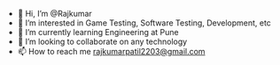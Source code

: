 - 👋 Hi, I’m @Rajkumar
- 👀 I’m interested in Game Testing, Software Testing, Development, etc
- 🌱 I’m currently learning Engineering at Pune
- 💞️ I’m looking to collaborate on any technology
- 📫 How to reach me rajkumarpatil2203@gmail.com

<!---
Rajkumsr/Rajkumsr is a ✨ special ✨ repository because its `README.md` (this file) appears on your GitHub profile.
You can click the Preview link to take a look at your changes.
--->
